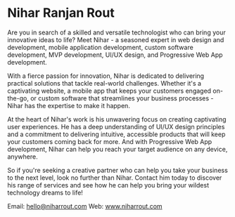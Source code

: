 
# Nihar Ranjan Rout

Are you in search of a skilled and versatile technologist who can bring your innovative ideas to life? Meet Nihar - a seasoned expert in web design and development, mobile application development, custom software development, MVP development, UI/UX design, and Progressive Web App development.

With a fierce passion for innovation, Nihar is dedicated to delivering practical solutions that tackle real-world challenges. Whether it's a captivating website, a mobile app that keeps your customers engaged on-the-go, or custom software that streamlines your business processes - Nihar has the expertise to make it happen.

At the heart of Nihar's work is his unwavering focus on creating captivating user experiences. He has a deep understanding of UI/UX design principles and a commitment to delivering intuitive, accessible products that will keep your customers coming back for more. And with Progressive Web App development, Nihar can help you reach your target audience on any device, anywhere.

So if you're seeking a creative partner who can help you take your business to the next level, look no further than Nihar. Contact him today to discover his range of services and see how he can help you bring your wildest technology dreams to life!

Email: hello@niharrout.com
Web: www.niharrout.com
